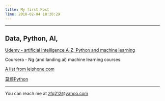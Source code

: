 ```yaml
---
title: My first Post
Time: 2018-02-04 18:30:29
---
```


---
## Data, Python, AI, 

[Udemy - artificial intelligence A-Z; Python and machine learning](https://www.udemy.com/home/my-courses/learning/)


Coursera - Ng (and landing.ai) machine learning courses


[A list from leiphone.com](https://www.leiphone.com/news/201801/pM48Ekleds2b6j5i.html)


[莫烦Python](https://morvanzhou.github.io/)

---
You can reach me at zfq212@yahoo.com
